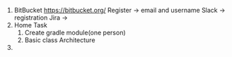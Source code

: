 1. BitBucket https://bitbucket.org/
   Register -> email and username
   Slack -> registration
   Jira ->
2. Home Task
   1. Create gradle module(one person)
   2. Basic class Architecture
3. 
     
    